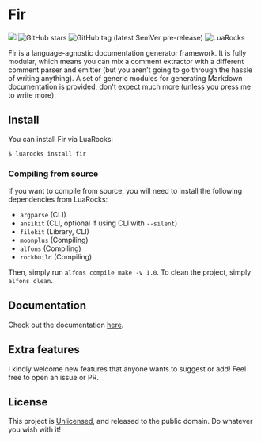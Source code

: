 # Fir

<a href="https://discord.gg/Y75ZXrD"><img src="https://img.shields.io/static/v1?label=discord&message=chat&color=brightgreen&style=flat-square"></a> 
![GitHub stars](https://img.shields.io/github/stars/daelvn/fir?style=flat-square)
![GitHub tag (latest SemVer pre-release)](https://img.shields.io/github/v/tag/daelvn/fir?include_prereleases&label=release&style=flat-square)
![LuaRocks](https://img.shields.io/luarocks/v/daelvn/fir?style=flat-square)

Fir is a language-agnostic documentation generator framework. It is fully modular, which means you can mix a comment extractor with a different comment parser and emitter (but you aren't going to go through the hassle of writing anything). A set of generic modules for generating Markdown documentation is provided, don't expect much more (unless you press me to write more).

## Install

You can install Fir via LuaRocks:

```
$ luarocks install fir
```

### Compiling from source

If you want to compile from source, you will need to install the following dependencies from LuaRocks:

- `argparse` (CLI)
- `ansikit` (CLI, optional if using CLI with `--silent`)
- `filekit` (Library, CLI)
- `moonplus` (Compiling)
- `alfons` (Compiling)
- `rockbuild` (Compiling)

Then, simply run `alfons compile make -v 1.0`. To clean the project, simply `alfons clean`.

## Documentation

Check out the documentation [here](//git.daelvn.com/fir/).

## Extra features

I kindly welcome new features that anyone wants to suggest or add! Feel free to open an issue or PR.

## License

This project is [Unlicensed](LICENSE.md), and released to the public domain. Do whatever you wish with it!
